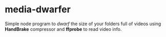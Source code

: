 # media-dwarfer
Simple node program to _dwarf_ the size of your folders full of videos using __HandBrake__ compressor and __ffprobe__ to read video info.
